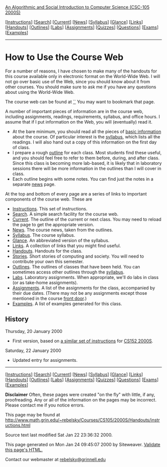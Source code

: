 [An Algorithmic and Social Introduction to Computer Science (CSC-105
2000S)](http://www.math.grin.edu/~rebelsky/Courses/CS105/2000S/index.html)

[[Instructions](http://www.math.grin.edu/~rebelsky/Courses/CS105/2000S/Handouts/instructions.html)]
[[Search](http://www.math.grin.edu/~rebelsky/Courses/CS105/2000S/search.cgi)]
[[Current](http://www.math.grin.edu/~rebelsky/Courses/CS105/2000S/Outlines/current.html)]
[[News](http://www.math.grin.edu/~rebelsky/Courses/CS105/2000S/Handouts/news.html)]
[[Syllabus](http://www.math.grin.edu/~rebelsky/Courses/CS105/2000S/Handouts/syllabus.html)]
[[Glance](http://www.math.grin.edu/~rebelsky/Courses/CS105/2000S/Handouts/glance.html)]
[[Links](http://www.math.grin.edu/~rebelsky/Courses/CS105/2000S/Handouts/links.html)]
[[Handouts](http://www.math.grin.edu/~rebelsky/Courses/CS105/2000S/Handouts/index.html)]
[[Outlines](http://www.math.grin.edu/~rebelsky/Courses/CS105/2000S/Outlines/index.html)]
[[Labs](http://www.math.grin.edu/~rebelsky/Courses/CS105/2000S/Labs/index.html)]
[[Assignments](http://www.math.grin.edu/~rebelsky/Courses/CS105/2000S/Assignments/index.html)]
[[Quizzes](http://www.math.grin.edu/~rebelsky/Courses/CS105/2000S/Quizzes/index.html)]
[[Questions](http://www.math.grin.edu/~rebelsky/Courses/CS105/2000S/Questions/index.html)]
[[Exams](http://www.math.grin.edu/~rebelsky/Courses/CS105/2000S/Exams/index.html)]
[[Examples](http://www.math.grin.edu/~rebelsky/Courses/CS105/2000S/Examples/index.html)]

* * *

# How to Use the Course Web

For a number of reasons, I have chosen to make many of the handouts for this
course available only in electronic format on the World-Wide Web. I will not
go over basic use of the Web, since you should know about it from other
courses. You should make sure to ask me if you have any questions about using
the World-Wide Web.

The course web can be found at [``]() You may want to bookmark that page.

A number of important pieces of information are in the course web, including
assignments, readings, requirements, syllabus, and office hours. I assume that
if I put information on the Web, you will (eventually) read it.

  * At the bare minimum, you should read all the pieces of [basic information](../index.html) about the course. Of particular interest is the [syllabus](syllabus.html), which lists all the readings. I will also hand out a copy of this information on the first day of class. 
  * I prepare a rough [outline](../Outlines/index.html) for each class. Most students find these useful, and you should feel free to refer to them before, during, and after class. Since this class is becoming more lab-based, it is likely that in laboratory sessions there will be more information in the outlines than I will cover in class. 
  * Each outline begins with some notes. You can find just the notes in a separate [news](../Handouts/news.html) page. 

At the top and bottom of every page are a series of links to important
components of the course web. These are

  * [Instructions](instructions.html). This set of instructions. 
  * [Search](../search.cgi). A simple search facility for the course web. 
  * [Current](../Outlines/current.html). The outline of the current or next class. You may need to reload the page to get the appropriate version. 
  * [News](news.html). The course news, taken from the outlines. 
  * [Syllabus](syllabus.html). The course syllabus. 
  * [Glance](glance.html). An abbreviated version of the syllabus. 
  * [Links](links.html). A collection of links that you might find useful. 
  * [Handouts](index.html). Handouts for the class. 
  * [Stories](index.html). Short stories of computing and society. You will need to contribute your own this semester. 
  * [Outlines](../Outlines/index.html). The outlines of classes that have been held. You can sometimes access other outlines through the [syllabus](syllabus.html). 
  * [Labs](../Labs/index.html). Laboratory assignments. When appropriate, we'll do labs in class (or as take-home assignments). 
  * [Assignments](../Assignments/index.html). A list of the assignments for the class, accompanied by their due dates. (There may not be any assignments except those mentioned in the course [front door](../index.html).) 
  * [Examples](../Examples/index.html). A list of examples generated for this class. 

## History

Thursday, 20 January 2000

  * First version, based on [a similar set of instructions](http://www.math.grin.edu/~rebelsky/Courses/CS152/2000F/Handouts/instructions.html) for [CS152 2000S](http://www.math.grin.edu/~rebelsky/Courses/CS152/2000F/). 

Saturday, 22 January 2000

  * Updated entry for assignments. 

* * *

[[Instructions](http://www.math.grin.edu/~rebelsky/Courses/CS105/2000S/Handouts/instructions.html)]
[[Search](http://www.math.grin.edu/~rebelsky/Courses/CS105/2000S/search.cgi)]
[[Current](http://www.math.grin.edu/~rebelsky/Courses/CS105/2000S/Outlines/current.html)]
[[News](http://www.math.grin.edu/~rebelsky/Courses/CS105/2000S/Handouts/news.html)]
[[Syllabus](http://www.math.grin.edu/~rebelsky/Courses/CS105/2000S/Handouts/syllabus.html)]
[[Glance](http://www.math.grin.edu/~rebelsky/Courses/CS105/2000S/Handouts/glance.html)]
[[Links](http://www.math.grin.edu/~rebelsky/Courses/CS105/2000S/Handouts/links.html)]
[[Handouts](http://www.math.grin.edu/~rebelsky/Courses/CS105/2000S/Handouts/index.html)]
[[Outlines](http://www.math.grin.edu/~rebelsky/Courses/CS105/2000S/Outlines/index.html)]
[[Labs](http://www.math.grin.edu/~rebelsky/Courses/CS105/2000S/Labs/index.html)]
[[Assignments](http://www.math.grin.edu/~rebelsky/Courses/CS105/2000S/Assignments/index.html)]
[[Quizzes](http://www.math.grin.edu/~rebelsky/Courses/CS105/2000S/Quizzes/index.html)]
[[Questions](http://www.math.grin.edu/~rebelsky/Courses/CS105/2000S/Questions/index.html)]
[[Exams](http://www.math.grin.edu/~rebelsky/Courses/CS105/2000S/Exams/index.html)]
[[Examples](http://www.math.grin.edu/~rebelsky/Courses/CS105/2000S/Examples/index.html)]

**Disclaimer** Often, these pages were created "on the fly" with little, if
any, proofreading. Any or all of the information on the pages may be
incorrect. Please contact me if you notice errors.

This page may be found at
<http://www.math.grin.edu/~rebelsky/Courses/CS105/2000S/Handouts/instructions.html>

Source text last modified Sat Jan 22 23:36:32 2000.

This page generated on Mon Jan 24 09:45:07 2000 by Siteweaver. [Validate this
page's
HTML.](http://validator.w3.org/check?uri=http%3a%2f%2fwww.math.grin.edu%2f%7erebelsky%2fCourses%2fCS105%2f2000S%2fHandouts%2finstructions.html)

Contact our webmaster at [rebelsky@grinnell.edu](mailto:rebelsky@grinnell.edu)

